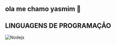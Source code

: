 ## ola me chamo yasmim 👋

## LINGUAGENS DE PROGRAMAÇÃO
![Nodejs](https://img.shields.io/badge/Node.js-43853D?style=for-the-badge&logo=node.js&logoColor=black)
